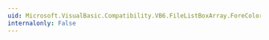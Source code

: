 ```yaml
---
uid: Microsoft.VisualBasic.Compatibility.VB6.FileListBoxArray.ForeColorChanged
internalonly: False
---
```

